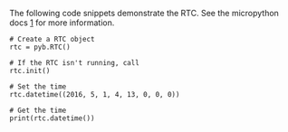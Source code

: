 The following code snippets demonstrate the RTC. See the micropython
docs
[1](https://docs.micropython.org/en/latest/pyboard/library/pyb.RTC.html)
for more information.

    # Create a RTC object
    rtc = pyb.RTC()

    # If the RTC isn't running, call
    rtc.init()

    # Set the time
    rtc.datetime((2016, 5, 1, 4, 13, 0, 0, 0))

    # Get the time
    print(rtc.datetime())